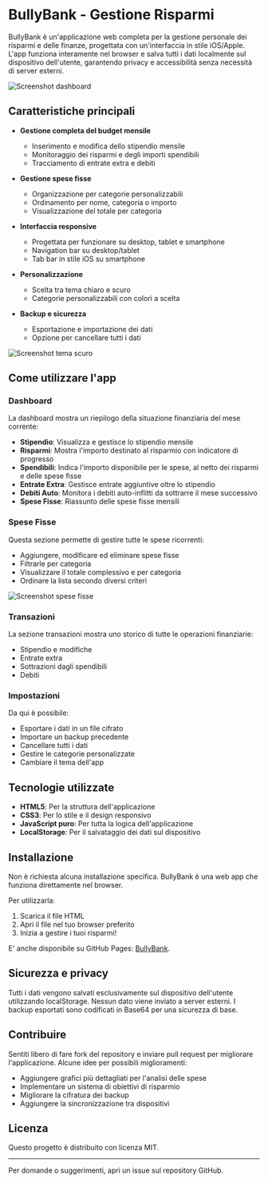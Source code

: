 # BullyBank - Gestione Risparmi

BullyBank è un'applicazione web completa per la gestione personale dei risparmi e delle finanze, progettata con un'interfaccia in stile iOS/Apple. L'app funziona interamente nel browser e salva tutti i dati localmente sul dispositivo dell'utente, garantendo privacy e accessibilità senza necessità di server esterni.

![Screenshot dashboard](screenshots/dashboard.png) <!-- Aggiungi uno screenshot della dashboard principale -->

## Caratteristiche principali

- **Gestione completa del budget mensile**
  - Inserimento e modifica dello stipendio mensile
  - Monitoraggio dei risparmi e degli importi spendibili
  - Tracciamento di entrate extra e debiti

- **Gestione spese fisse**
  - Organizzazione per categorie personalizzabili
  - Ordinamento per nome, categoria o importo
  - Visualizzazione del totale per categoria

- **Interfaccia responsive**
  - Progettata per funzionare su desktop, tablet e smartphone
  - Navigation bar su desktop/tablet
  - Tab bar in stile iOS su smartphone

- **Personalizzazione**
  - Scelta tra tema chiaro e scuro
  - Categorie personalizzabili con colori a scelta

- **Backup e sicurezza**
  - Esportazione e importazione dei dati
  - Opzione per cancellare tutti i dati

![Screenshot tema scuro](screenshots/dark-theme.png) <!-- Aggiungi uno screenshot del tema scuro -->

## Come utilizzare l'app

### Dashboard

La dashboard mostra un riepilogo della situazione finanziaria del mese corrente:

- **Stipendio**: Visualizza e gestisce lo stipendio mensile
- **Risparmi**: Mostra l'importo destinato al risparmio con indicatore di progresso
- **Spendibili**: Indica l'importo disponibile per le spese, al netto dei risparmi e delle spese fisse
- **Entrate Extra**: Gestisce entrate aggiuntive oltre lo stipendio
- **Debiti Auto**: Monitora i debiti auto-inflitti da sottrarre il mese successivo
- **Spese Fisse**: Riassunto delle spese fisse mensili

### Spese Fisse

Questa sezione permette di gestire tutte le spese ricorrenti:

- Aggiungere, modificare ed eliminare spese fisse
- Filtrarle per categoria
- Visualizzare il totale complessivo e per categoria
- Ordinare la lista secondo diversi criteri

![Screenshot spese fisse](screenshots/spese-fisse.png) <!-- Aggiungi uno screenshot della sezione spese fisse -->

### Transazioni

La sezione transazioni mostra uno storico di tutte le operazioni finanziarie:

- Stipendio e modifiche
- Entrate extra
- Sottrazioni dagli spendibili
- Debiti

### Impostazioni

Da qui è possibile:

- Esportare i dati in un file cifrato
- Importare un backup precedente
- Cancellare tutti i dati
- Gestire le categorie personalizzate
- Cambiare il tema dell'app

## Tecnologie utilizzate

- **HTML5**: Per la struttura dell'applicazione
- **CSS3**: Per lo stile e il design responsivo
- **JavaScript puro**: Per tutta la logica dell'applicazione
- **LocalStorage**: Per il salvataggio dei dati sul dispositivo

## Installazione

Non è richiesta alcuna installazione specifica. BullyBank è una web app che funziona direttamente nel browser. 

Per utilizzarla:

1. Scarica il file HTML
2. Apri il file nel tuo browser preferito
3. Inizia a gestire i tuoi risparmi!

E' anche disponibile su GitHub Pages: [BullyBank](https://carellice.github.io/bullybank/).

## Sicurezza e privacy

Tutti i dati vengono salvati esclusivamente sul dispositivo dell'utente utilizzando localStorage. Nessun dato viene inviato a server esterni. I backup esportati sono codificati in Base64 per una sicurezza di base.

## Contribuire

Sentiti libero di fare fork del repository e inviare pull request per migliorare l'applicazione. Alcune idee per possibili miglioramenti:

- Aggiungere grafici più dettagliati per l'analisi delle spese
- Implementare un sistema di obiettivi di risparmio
- Migliorare la cifratura dei backup
- Aggiungere la sincronizzazione tra dispositivi

## Licenza

Questo progetto è distribuito con licenza MIT.

---

Per domande o suggerimenti, apri un issue sul repository GitHub.